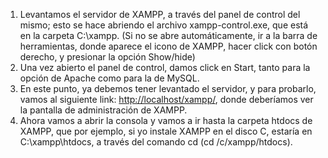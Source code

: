 1.	Levantamos el servidor de XAMPP, a través del panel de control del mismo; esto se hace abriendo el archivo xampp-control.exe, que está en la carpeta C:\xampp. (Si no se abre automáticamente, ir a la barra de herramientas, donde aparece el icono de XAMPP, hacer click con botón derecho, y presionar la opción Show/hide)
2.	Una vez abierto el panel de control, damos click en Start, tanto para la opción de Apache como para la de MySQL.
3.	En este punto, ya debemos tener levantado el servidor, y para probarlo, vamos al siguiente link: [http://localhost/xampp/](http://localhost/xampp/), donde deberíamos ver la pantalla de administración de XAMPP.
4.	Ahora vamos  a abrir la consola y vamos a ir hasta la carpeta htdocs de XAMPP, que por ejemplo, si yo instale XAMPP en el disco C, estaría en C:\xampp\htdocs, a través del comando cd (cd /c/xampp/htdocs).
